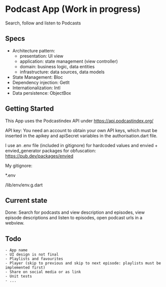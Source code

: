 # Podcast App (Work in progress)

Search, follow and listen to Podcasts

## Specs

- Architecture pattern:
    - presentation: UI view
    - application: state management (view controller)
    - domain: business logic, data entities
    - infrastructure: data sources, data models
- State Management: Bloc
- Dependency injection: GetIt
- Internationalization: Intl
- Data persistence: ObjectBox

## Getting Started

This App uses the Podcastindex API under https://api.podcastindex.org/

API key:
You need an account to obtain your own API keys, which must be inserted in the apikey and apiSecret variables in the authorisation.dart file.

I use an .env file (included in gitignore) for hardcoded values and envied + envied_generator packages for obfuscation: https://pub.dev/packages/envied

My gitignore:

*.env

/lib/env/env.g.dart

## Current state
Done: Search for podcasts and view description and episodes, view episode descriptions and listen to episodes, open podcast urls in a webview.

## Todo
    - App name
    - UI design is not final
    - Playlists and favourites
    - Player (skip to previous and skip to next episode: playlists must be implemented first)
    - Share on social media or as link
    - Unit tests
    - ...
